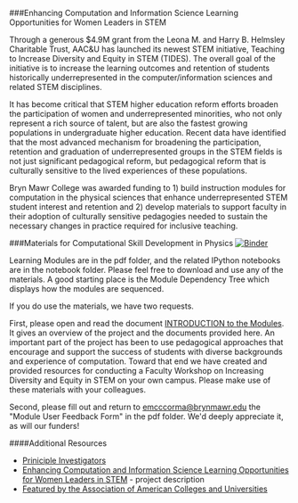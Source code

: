###Enhancing Computation and Information Science Learning Opportunities for Women Leaders in STEM

Through a generous $4.9M grant from the Leona M. and Harry B. Helmsley Charitable Trust, AAC&U has launched its newest STEM initiative, Teaching to Increase Diversity and Equity in STEM (TIDES). The overall goal of the initiative is to increase the learning outcomes and retention of students historically underrepresented in the computer/information sciences and related STEM disciplines.  

It has become critical that STEM higher education reform efforts broaden the participation of women and underrepresented minorities, who not only represent a rich source of talent, but are also the fastest growing populations in undergraduate higher education. Recent data have identified that the most advanced mechanism for broadening the participation, retention and graduation of underrepresented groups in the STEM fields is not just significant pedagogical reform, but pedagogical reform that is culturally sensitive to the lived experiences of these populations. 

Bryn Mawr College was awarded funding to 1) build instruction modules for computation in the physical sciences that enhance underrepresented STEM student interest and retention and 2) develop materials to support faculty in their adoption of culturally sensitive pedagogies needed to sustain the necessary changes in practice required for inclusive teaching.

###Materials for Computational Skill Development in Physics
[![Binder](http://mybinder.org/badge.svg)](http://mybinder.org/repo/BrynMawrCollege/TIDES)

Learning Modules are in the pdf folder, and the related IPython notebooks are in the notebook folder. Please feel free to download and use any of the materials. A good starting place is the Module Dependency Tree which displays how the modules are sequenced. 

If you do use the materials, we have two requests. 

First, please open and read the document [INTRODUCTION to the Modules](https://github.com/BrynMawrCollege/TIDES/raw/master/pdf/INTRODUCTION_to_the_Modules.pdf). It gives an overview of the project and the documents provided here. An important part of the project has been to use pedagogical approaches that encourage and support the success of students with diverse backgrounds and experience of computation.  Toward that end we have created and provided resources for conducting a Faculty Workshop on Increasing Diversity and Equity in STEM on your own campus. Please make use of these materials with your colleagues.

Second, please fill out and return to emcccorma@brynmawr.edu the "Module User Feedback Form" in the pdf folder. We'd deeply appreciate it, as will our funders!

####Additional Resources

* [Priniciple Investigators](http://blendedlearning.blogs.brynmawr.edu/category/tides-team/)
* [Enhancing Computation and Information Science Learning Opportunities for Women Leaders in STEM](http://blendedlearning.blogs.brynmawr.edu/tides/) - project description
* [Featured by the Association of American Colleges and Universities](https://www.aacu.org/diversitydemocracy/2015/spring/mack)
